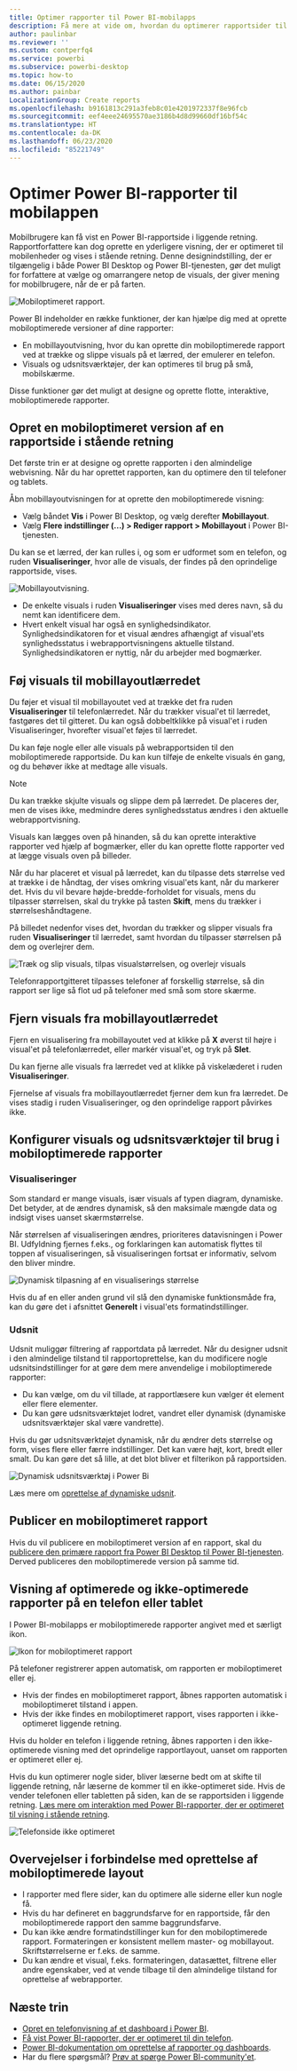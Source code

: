 ```yaml
---
title: Optimer rapporter til Power BI-mobilapps
description: Få mere at vide om, hvordan du optimerer rapportsider til Power BI-mobilapps ved at oprette en stående version af rapporten specifikt til telefoner og tablets.
author: paulinbar
ms.reviewer: ''
ms.custom: contperfq4
ms.service: powerbi
ms.subservice: powerbi-desktop
ms.topic: how-to
ms.date: 06/15/2020
ms.author: painbar
LocalizationGroup: Create reports
ms.openlocfilehash: b9161813c291a3feb8c01e4201972337f8e96fcb
ms.sourcegitcommit: eef4eee24695570ae3186b4d8d99660df16bf54c
ms.translationtype: HT
ms.contentlocale: da-DK
ms.lasthandoff: 06/23/2020
ms.locfileid: "85221749"
---
```

# <a name="optimize-power-bi-reports-for-the-mobile-app"></a>Optimer Power BI-rapporter til mobilappen
Mobilbrugere kan få vist en Power BI-rapportside i liggende retning. Rapportforfattere kan dog oprette en yderligere visning, der er optimeret til mobilenheder og vises i stående retning. Denne designindstilling, der er tilgængelig i både Power BI Desktop og Power BI-tjenesten, gør det muligt for forfattere at vælge og omarrangere netop de visuals, der giver mening for mobilbrugere, når de er på farten.

![Mobiloptimeret rapport](media/desktop-create-phone-report/desktop-mobile-optimized-report.png).

Power BI indeholder en række funktioner, der kan hjælpe dig med at oprette mobiloptimerede versioner af dine rapporter:
* En mobillayoutvisning, hvor du kan oprette din mobiloptimerede rapport ved at trække og slippe visuals på et lærred, der emulerer en telefon.
* Visuals og udsnitsværktøjer, der kan optimeres til brug på små, mobilskærme.

Disse funktioner gør det muligt at designe og oprette flotte, interaktive, mobiloptimerede rapporter.

## <a name="create-a-mobile-optimized-portrait-version-of-a-report-page"></a>Opret en mobiloptimeret version af en rapportside i stående retning

Det første trin er at designe og oprette rapporten i den almindelige webvisning. Når du har oprettet rapporten, kan du optimere den til telefoner og tablets.

Åbn mobillayoutvisningen for at oprette den mobiloptimerede visning:
   * Vælg båndet **Vis** i Power BI Desktop, og vælg derefter **Mobillayout**.
   * Vælg **Flere indstillinger (...) > Rediger rapport > Mobillayout** i Power BI-tjenesten.

   Du kan se et lærred, der kan rulles i, og som er udformet som en telefon, og ruden **Visualiseringer**, hvor alle de visuals, der findes på den oprindelige rapportside, vises.

   ![Mobillayoutvisning](media/desktop-create-phone-report/desktop-mobile-layout.png).

* De enkelte visuals i ruden **Visualiseringer** vises med deres navn, så du nemt kan identificere dem.
* Hvert enkelt visual har også en synlighedsindikator. Synlighedsindikatoren for et visual ændres afhængigt af visual'ets synlighedsstatus i webrapportvisningens aktuelle tilstand. Synlighedsindikatoren er nyttig, når du arbejder med bogmærker.

## <a name="add-visuals-to-the-mobile-layout-canvas"></a>Føj visuals til mobillayoutlærredet
Du føjer et visual til mobillayoutet ved at trække det fra ruden **Visualiseringer** til telefonlærredet. Når du trækker visual'et til lærredet, fastgøres det til gitteret. Du kan også dobbeltklikke på visual'et i ruden Visualiseringer, hvorefter visual'et føjes til lærredet.

Du kan føje nogle eller alle visuals på webrapportsiden til den mobiloptimerede rapportside. Du kan kun tilføje de enkelte visuals én gang, og du behøver ikke at medtage alle visuals.

>[!NOTE]
> Du kan trække skjulte visuals og slippe dem på lærredet. De placeres der, men de vises ikke, medmindre deres synlighedsstatus ændres i den aktuelle webrapportvisning.

Visuals kan lægges oven på hinanden, så du kan oprette interaktive rapporter ved hjælp af bogmærker, eller du kan oprette flotte rapporter ved at lægge visuals oven på billeder.

Når du har placeret et visual på lærredet, kan du tilpasse dets størrelse ved at trække i de håndtag, der vises omkring visual'ets kant, når du markerer det. Hvis du vil bevare højde-bredde-forholdet for visuals, mens du tilpasser størrelsen, skal du trykke på tasten **Skift**, mens du trækker i størrelseshåndtagene.

På billedet nedenfor vises det, hvordan du trækker og slipper visuals fra ruden **Visualiseringer** til lærredet, samt hvordan du tilpasser størrelsen på dem og overlejrer dem.

   ![Træk og slip visuals, tilpas visualstørrelsen, og overlejr visuals](media/desktop-create-phone-report/desktop-mobile-layout-overlay-resize.gif)

Telefonrapportgitteret tilpasses telefoner af forskellig størrelse, så din rapport ser lige så flot ud på telefoner med små som store skærme.

## <a name="remove-visuals-from-the-mobile-layout-canvas"></a>Fjern visuals fra mobillayoutlærredet
Fjern en visualisering fra mobillayoutet ved at klikke på **X** øverst til højre i visual'et på telefonlærredet, eller markér visual'et, og tryk på **Slet**.

Du kan fjerne alle visuals fra lærredet ved at klikke på viskelæderet i ruden **Visualiseringer**.

Fjernelse af visuals fra mobillayoutlærredet fjerner dem kun fra lærredet. De vises stadig i ruden Visualiseringer, og den oprindelige rapport påvirkes ikke.

## <a name="configure-visuals-and-slicers-for-use-in-mobile-optimized-reports"></a>Konfigurer visuals og udsnitsværktøjer til brug i mobiloptimerede rapporter

### <a name="visuals"></a>Visualiseringer

Som standard er mange visuals, især visuals af typen diagram, dynamiske.  Det betyder, at de ændres dynamisk, så den maksimale mængde data og indsigt vises uanset skærmstørrelse.

Når størrelsen af visualiseringen ændres, prioriteres datavisningen i Power BI. Udfyldning fjernes f.eks., og forklaringen kan automatisk flyttes til toppen af visualiseringen, så visualiseringen fortsat er informativ, selvom den bliver mindre.

![Dynamisk tilpasning af en visualiserings størrelse](media/desktop-create-phone-report/desktop-mobile-layout-responsive-visual.gif)
 
Hvis du af en eller anden grund vil slå den dynamiske funktionsmåde fra, kan du gøre det i afsnittet **Generelt** i visual'ets formatindstillinger.

### <a name="slicers"></a>Udsnit

Udsnit muliggør filtrering af rapportdata på lærredet. Når du designer udsnit i den almindelige tilstand til rapportoprettelse, kan du modificere nogle udsnitsindstillinger for at gøre dem mere anvendelige i mobiloptimerede rapporter:
* Du kan vælge, om du vil tillade, at rapportlæsere kun vælger ét element eller flere elementer.
* Du kan gøre udsnitsværktøjet lodret, vandret eller dynamisk (dynamiske udsnitsværktøjer skal være vandrette).

Hvis du gør udsnitsværktøjet dynamisk, når du ændrer dets størrelse og form, vises flere eller færre indstillinger. Det kan være højt, kort, bredt eller smalt. Du kan gøre det så lille, at det blot bliver et filterikon på rapportsiden.

![Dynamisk udsnitsværktøj i Power Bi](media/desktop-create-phone-report/desktop-create-phone-report-8.gif)
 
Læs mere om [oprettelse af dynamiske udsnit](power-bi-slicer-filter-responsive.md).

## <a name="publish-a-mobile-optimized-report"></a>Publicer en mobiloptimeret rapport
Hvis du vil publicere en mobiloptimeret version af en rapport, skal du [publicere den primære rapport fra Power BI Desktop til Power BI-tjenesten](desktop-upload-desktop-files.md). Derved publiceres den mobiloptimerede version på samme tid.

## <a name="viewing-optimized-and-unoptimized-reports-on-a-phone-or-tablet"></a>Visning af optimerede og ikke-optimerede rapporter på en telefon eller tablet

I Power BI-mobilapps er mobiloptimerede rapporter angivet med et særligt ikon.

![Ikon for mobiloptimeret rapport](media/desktop-create-phone-report/desktop-create-phone-report-optimized-icon.png)

På telefoner registrerer appen automatisk, om rapporten er mobiloptimeret eller ej.
* Hvis der findes en mobiloptimeret rapport, åbnes rapporten automatisk i mobiloptimeret tilstand i appen.
* Hvis der ikke findes en mobiloptimeret rapport, vises rapporten i ikke-optimeret liggende retning.

Hvis du holder en telefon i liggende retning, åbnes rapporten i den ikke-optimerede visning med det oprindelige rapportlayout, uanset om rapporten er optimeret eller ej.

Hvis du kun optimerer nogle sider, bliver læserne bedt om at skifte til liggende retning, når læserne de kommer til en ikke-optimeret side. Hvis de vender telefonen eller tabletten på siden, kan de se rapportsiden i liggende retning. [Læs mere om interaktion med Power BI-rapporter, der er optimeret til visning i stående retning](../consumer/mobile/mobile-apps-view-phone-report.md).

![Telefonside ikke optimeret](media/desktop-create-phone-report/desktop-create-phone-report-9.png)

## <a name="considerations-when-creating-mobile-optimized-layouts"></a>Overvejelser i forbindelse med oprettelse af mobiloptimerede layout
* I rapporter med flere sider, kan du optimere alle siderne eller kun nogle få.
* Hvis du har defineret en baggrundsfarve for en rapportside, får den mobiloptimerede rapport den samme baggrundsfarve.
* Du kan ikke ændre formatindstillinger kun for den mobiloptimerede rapport. Formateringen er konsistent mellem master- og mobillayout. Skriftstørrelserne er f.eks. de samme.
* Du kan ændre et visual, f.eks. formateringen, datasættet, filtrene eller andre egenskaber, ved at vende tilbage til den almindelige tilstand for oprettelse af webrapporter.

## <a name="next-steps"></a>Næste trin
* [Opret en telefonvisning af et dashboard i Power BI](service-create-dashboard-mobile-phone-view.md).
* [Få vist Power BI-rapporter, der er optimeret til din telefon](../consumer/mobile/mobile-apps-view-phone-report.md).
* [Power BI-dokumentation om oprettelse af rapporter og dashboards](https://docs.microsoft.com/power-bi/create-reports/).
* Har du flere spørgsmål? [Prøv at spørge Power BI-community'et](https://community.powerbi.com/).
